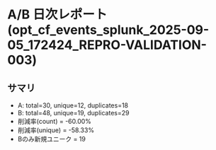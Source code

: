 # A/B 日次レポート (opt_cf_events_splunk_2025-09-05_172424_REPRO-VALIDATION-003)

## サマリ
- A: total=30, unique=12, duplicates=18
- B: total=48, unique=19, duplicates=29
- 削減率(count) = -60.00%
- 削減率(unique) = -58.33%
- Bのみ新規ユニーク = 19